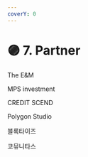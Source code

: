 ```yaml
---
coverY: 0
---
```


# 🟣 7. Partner

The E\&M

MPS investment

CREDIT SCEND

Polygon Studio

블록타이즈

코뮤니타스
